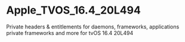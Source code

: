 # Apple_TVOS_16.4_20L494
Private headers &amp; entitlements for daemons, frameworks, applications private frameworks and more for tvOS 16.4 20L494
